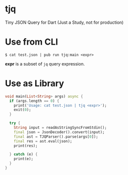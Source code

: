 # tjq
Tiny JSON Query for Dart 
(Just a Study, not for production)

# Use from CLI
```
$ cat test.json | pub run tjq:main <expr>
```

**expr** is a subset of `jq` query expression.

# Use as Library
```dart
void main(List<String> args) async {
  if (args.length == 0) {
    print('Usage: cat test.json | tjq <expr>');
    exit(0);
  }

  try {
    String input = readAsStringSyncFromStdin();
    final json = JsonDecoder().convert(input);
    final ast = TJQParser().parse(args[0]);
    final res = ast.eval(json);
    print(res);

  } catch (e) {
    print(e);
  }
}
```